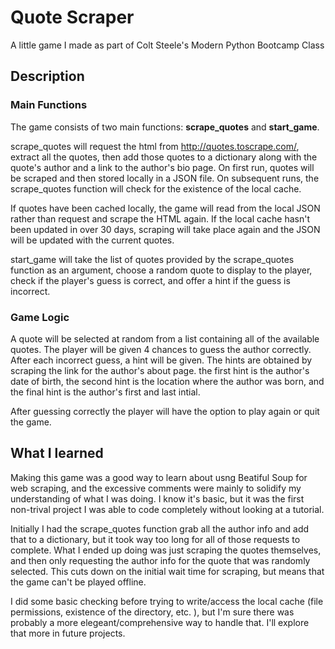 # Quote Scraper

A little game I made as part of Colt Steele's Modern Python Bootcamp Class

## Description

### Main Functions
The game consists of two main functions: **scrape_quotes** and **start_game**. 

scrape_quotes will request the html from http://quotes.toscrape.com/, extract all the quotes, then add those quotes to a dictionary along with the quote's author and a link to the author's bio page. On first run, quotes will be scraped and then stored locally in a JSON file. On subsequent runs, the scrape_quotes function will check for the existence of the local cache. 

If quotes have been cached locally, the game will read from the local JSON rather than request and scrape the HTML again. If the local cache hasn't been updated in over 30 days, scraping will take place again and the JSON will be updated with the current quotes. 

start_game will take the list of quotes provided by the scrape_quotes function as an argument, choose a random quote to display to the player, check if the player's guess is correct, and offer a hint if the guess is incorrect. 

### Game Logic

A quote will be selected at random from a list containing all of the available quotes. The player will be given 4 chances to guess the author correctly. After each incorrect guess, a hint will be given. The hints are obtained by scraping the link for the author's about page. the first hint is the author's date of birth, the second hint is the location where the author was born, and the final hint is the author's first and last intial. 

After guessing correctly the player will have the option to play again or quit the game. 

## What I learned

Making this game was a good way to learn about usng Beatiful Soup for web scraping, and the excessive comments were mainly to solidify my understanding of what I was doing. I know it's basic, but it was the first non-trival project I was able to code completely without looking at a tutorial.

Initially I had the scrape_quotes function grab all the author info and add that to a dictionary, but it took way too long for all of those requests to complete. What I ended up doing was just scraping the quotes themselves, and then only requesting the author info for the quote that was randomly selected. This cuts down on the initial wait time for scraping, but means that the game can't be played offline. 

I did some basic checking before trying to write/access the local cache (file permissions, existence of the directory, etc. ), but I'm sure there was probably a more elegeant/comprehensive way to handle that. I'll explore that more in future projects. 
